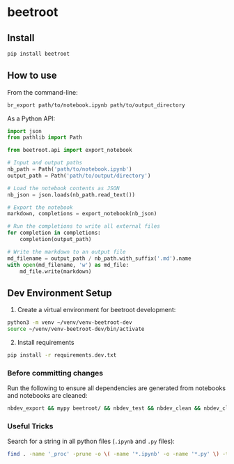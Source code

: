 # beetroot

<!-- WARNING: THIS FILE WAS AUTOGENERATED! DO NOT EDIT! -->

## Install

``` sh
pip install beetroot
```

## How to use

From the command-line:

``` sh
br_export path/to/notebook.ipynb path/to/output_directory
```

As a Python API:

``` python
import json 
from pathlib import Path 

from beetroot.api import export_notebook

# Input and output paths
nb_path = Path('path/to/notebook.ipynb')
output_path = Path('path/to/output/directory')

# Load the notebook contents as JSON
nb_json = json.loads(nb_path.read_text())

# Export the notebook
markdown, completions = export_notebook(nb_json)

# Run the completions to write all external files
for completion in completions:
    completion(output_path)

# Write the markdown to an output file
md_filename = output_path / nb_path.with_suffix('.md').name
with open(md_filename, 'w') as md_file:
    md_file.write(markdown)
```

## Dev Environment Setup

1.  Create a virtual environment for beetroot development:

``` sh
python3 -m venv ~/venv/venv-beetroot-dev
source ~/venv/venv-beetroot-dev/bin/activate
```

2.  Install requirements

``` sh
pip install -r requirements.dev.txt
```

### Before committing changes

Run the following to ensure all dependencies are generated from
notebooks and notebooks are cleaned:

``` sh
nbdev_export && mypy beetroot/ && nbdev_test && nbdev_clean && nbdev_clean --fname test_artifacts/ && nbdev_readme
```

### Useful Tricks

Search for a string in all python files (`.ipynb` and `.py` files):

``` sh
find . -name '_proc' -prune -o \( -name '*.ipynb' -o -name '*.py' \) -type f -exec grep -nH 'export_notebook' {} \;
```
